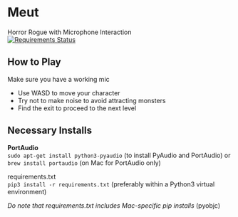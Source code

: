 # Meut
Horror Rogue with Microphone Interaction<br>
[![Requirements Status](https://requires.io/github/Hexadoon/Meut/requirements.svg?branch=master)](https://requires.io/github/Hexadoon/Meut/requirements/?branch=master)

## How to Play
Make sure you have a working mic
 - Use WASD to move your character
 - Try not to make noise to avoid attracting monsters
 - Find the exit to proceed to the next level

## Necessary Installs
**PortAudio**<br>
`sudo apt-get install python3-pyaudio` (to install PyAudio and PortAudio) or `brew install portaudio` (on Mac for PortAudio only)

requirements.txt<br>
`pip3 install -r requirements.txt` (preferably within a Python3 virtual environment)

*Do note that requirements.txt includes Mac-specific pip installs* (pyobjc)
